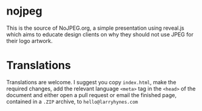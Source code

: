 nojpeg
======

This is the source of NoJPEG.org, a simple presentation using reveal.js which aims to educate design clients on why they should not use JPEG for their logo artwork.

Translations
============

Translations are welcome. I suggest you copy `index.html`, make the required changes, add the relevant language `<meta>` tag in the `<head>` of the document and either open a pull request or email the finished page, contained in a `.ZIP` archive, to `hello@larryhynes.com`
